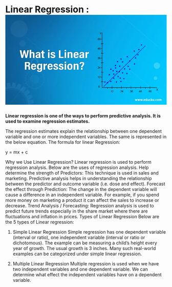 
# Linear Regression : ![](https://github.com/b5397/Awesome-Machine-Basic/blob/main/Supervised%20Learning/Linear%20Regression/Images/Linear_regression.png)
**Linear regression is one of the ways to perform predictive analysis. It is used to examine regression estimates.**

The regression estimates explain the relationship between one dependent variable and one or more independent variables. The same is represented in the below equation.
The formula for linear Regression:

y = mx + c


Why we Use Linear Regression?
Linear regression is used to perform regression analysis. Below are the uses of regression analysis.
Help determine the strength of Predictors: This technique is used in sales and marketing.  Predictive analysis helps in understanding the relationship between the predictor and outcome variable (i.e. dose and effect).
Forecast the effect through Prediction: The change in the dependent variable will cause a difference in an independent variable.  For example, if you spend more money on marketing a product it can affect the sales to increase or decrease.
Trend Analysis / Forecasting: Regression analysis is used to predict future trends especially in the share market where there are fluctuations and inflation in prices.
Types of Linear Regression
Below are the 5 types of Linear regression:

1. Simple Linear Regression
Simple regression has one dependent variable (interval or ratio), one independent variable (interval or ratio or dichotomous). The example can be measuring a child’s height every year of growth. The usual growth is 3 inches. Many such real-world examples can be categorized under simple linear regression.

2. Multiple Linear Regression
Multiple regression is used when we have two independent variables and one dependent variable. We can determine what effect the independent variables have on a dependent variable.

